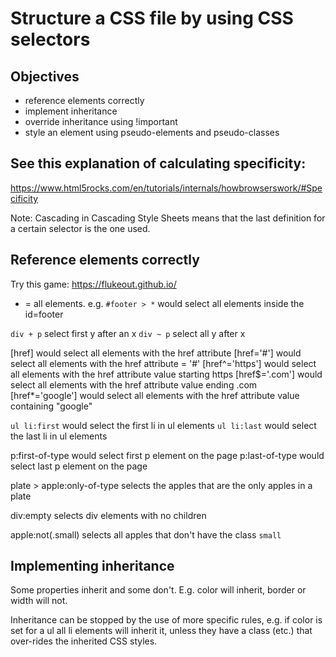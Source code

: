 # Structure a CSS file by using CSS selectors

## Objectives
- reference elements correctly
- implement inheritance
- override inheritance using !important
- style an element using pseudo-elements and pseudo-classes

## See this explanation of calculating specificity:
https://www.html5rocks.com/en/tutorials/internals/howbrowserswork/#Specificity

Note: Cascading in Cascading Style Sheets means that the last definition for a certain selector is the one used.

## Reference elements correctly

Try this game: https://flukeout.github.io/

* = all elements. e.g. `#footer > *` would select all elements inside the id=footer

`div + p` select first y after an x
`div ~ p` select all y after x

[href] would select all elements with the href attribute
[href='#'] would select all elements with the href attribute = '#'
[href^='https'] would select all elements with the href attribute value starting https
[href$='.com'] would select all elements with the href attribute value ending .com
[href*='google'] would select all elements with the href attribute value containing "google"

`ul li:first` would select the first li in ul elements
`ul li:last` would select the last li in ul elements

p:first-of-type would select first p element on the page
p:last-of-type would select last p element on the page

plate > apple:only-of-type selects the apples that are the only apples in a plate

div:empty selects div elements with no children

apple:not(.small) selects all apples that don't have the class `small`

## Implementing inheritance

Some properties inherit and some don't. E.g. color will inherit, border or width will not.

Inheritance can be stopped by the use of more specific rules, e.g. if color is set for a ul all li elements will inherit it, unless they have a class (etc.) that over-rides the inherited CSS styles.
